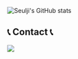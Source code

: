 ![Seulji's GitHub stats](https://github-readme-stats.vercel.app/api?username=SeuljiMoon&show_icons=true&theme=radical)

## 📞 Contact 📞
<div style="display:flex; flex-direction:row;">
    <a href="seuljimoon98@gmail.com">
        <img src="https://img.shields.io/badge/Gmail-EA4335?style=for-the-badge&logo=Gmail&logoColor=white"> 
    </a>
</div><br>
